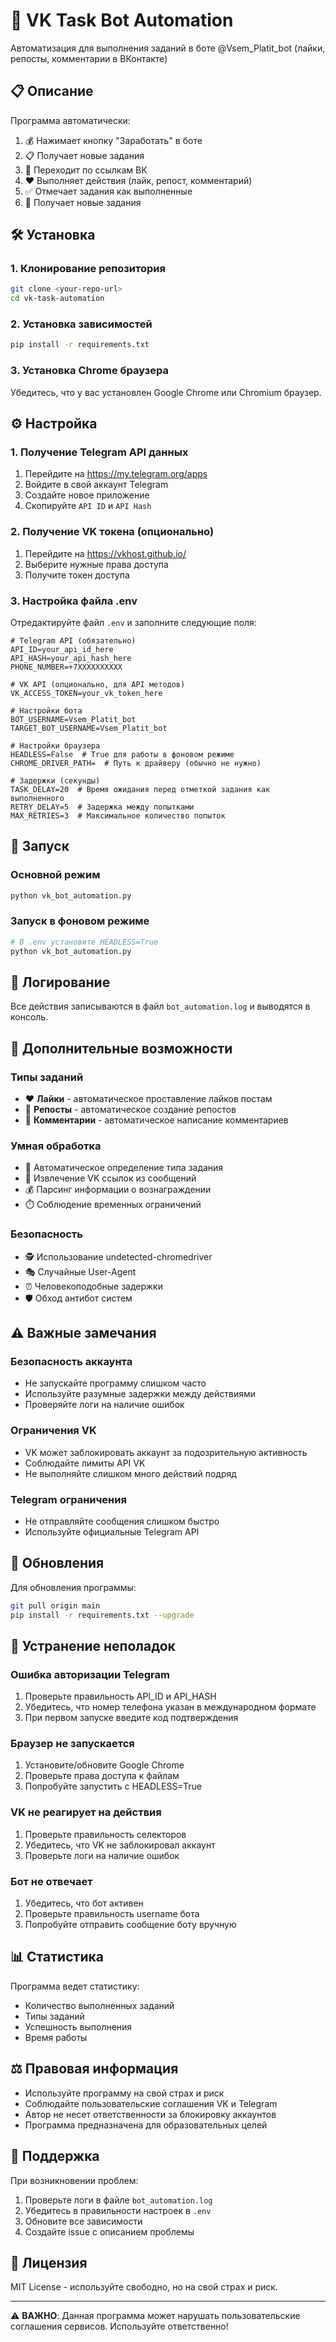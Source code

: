 # 🤖 VK Task Bot Automation

Автоматизация для выполнения заданий в боте @Vsem_Platit_bot (лайки, репосты, комментарии в ВКонтакте)

## 📋 Описание

Программа автоматически:
1. 💰 Нажимает кнопку "Заработать" в боте
2. 📋 Получает новые задания
3. 🔗 Переходит по ссылкам ВК
4. ❤️ Выполняет действия (лайк, репост, комментарий)
5. ✅ Отмечает задания как выполненные
6. 🔄 Получает новые задания

## 🛠 Установка

### 1. Клонирование репозитория
```bash
git clone <your-repo-url>
cd vk-task-automation
```

### 2. Установка зависимостей
```bash
pip install -r requirements.txt
```

### 3. Установка Chrome браузера
Убедитесь, что у вас установлен Google Chrome или Chromium браузер.

## ⚙️ Настройка

### 1. Получение Telegram API данных
1. Перейдите на https://my.telegram.org/apps
2. Войдите в свой аккаунт Telegram
3. Создайте новое приложение
4. Скопируйте `API ID` и `API Hash`

### 2. Получение VK токена (опционально)
1. Перейдите на https://vkhost.github.io/
2. Выберите нужные права доступа
3. Получите токен доступа

### 3. Настройка файла .env
Отредактируйте файл `.env` и заполните следующие поля:

```env
# Telegram API (обязательно)
API_ID=your_api_id_here
API_HASH=your_api_hash_here
PHONE_NUMBER=+7XXXXXXXXXX

# VK API (опционально, для API методов)
VK_ACCESS_TOKEN=your_vk_token_here

# Настройки бота
BOT_USERNAME=Vsem_Platit_bot
TARGET_BOT_USERNAME=Vsem_Platit_bot

# Настройки браузера
HEADLESS=False  # True для работы в фоновом режиме
CHROME_DRIVER_PATH=  # Путь к драйверу (обычно не нужно)

# Задержки (секунды)
TASK_DELAY=20  # Время ожидания перед отметкой задания как выполненного
RETRY_DELAY=5  # Задержка между попытками
MAX_RETRIES=3  # Максимальное количество попыток
```

## 🚀 Запуск

### Основной режим
```bash
python vk_bot_automation.py
```

### Запуск в фоновом режиме
```bash
# В .env установите HEADLESS=True
python vk_bot_automation.py
```

## 📝 Логирование

Все действия записываются в файл `bot_automation.log` и выводятся в консоль.

## 🔧 Дополнительные возможности

### Типы заданий
- ❤️ **Лайки** - автоматическое проставление лайков постам
- 🔄 **Репосты** - автоматическое создание репостов
- 💬 **Комментарии** - автоматическое написание комментариев

### Умная обработка
- 🎯 Автоматическое определение типа задания
- 🔗 Извлечение VK ссылок из сообщений
- 💰 Парсинг информации о вознаграждении
- ⏱️ Соблюдение временных ограничений

### Безопасность
- 🕵️ Использование undetected-chromedriver
- 🎭 Случайные User-Agent
- ⏰ Человекоподобные задержки
- 🛡️ Обход антибот систем

## ⚠️ Важные замечания

### Безопасность аккаунта
- Не запускайте программу слишком часто
- Используйте разумные задержки между действиями
- Проверяйте логи на наличие ошибок

### Ограничения VK
- VK может заблокировать аккаунт за подозрительную активность
- Соблюдайте лимиты API VK
- Не выполняйте слишком много действий подряд

### Telegram ограничения
- Не отправляйте сообщения слишком быстро
- Используйте официальные Telegram API

## 🔄 Обновления

Для обновления программы:
```bash
git pull origin main
pip install -r requirements.txt --upgrade
```

## 🐛 Устранение неполадок

### Ошибка авторизации Telegram
1. Проверьте правильность API_ID и API_HASH
2. Убедитесь, что номер телефона указан в международном формате
3. При первом запуске введите код подтверждения

### Браузер не запускается
1. Установите/обновите Google Chrome
2. Проверьте права доступа к файлам
3. Попробуйте запустить с HEADLESS=True

### VK не реагирует на действия
1. Проверьте правильность селекторов
2. Убедитесь, что VK не заблокировал аккаунт
3. Проверьте логи на наличие ошибок

### Бот не отвечает
1. Убедитесь, что бот активен
2. Проверьте правильность username бота
3. Попробуйте отправить сообщение боту вручную

## 📊 Статистика

Программа ведет статистику:
- Количество выполненных заданий
- Типы заданий
- Успешность выполнения
- Время работы

## ⚖️ Правовая информация

- Используйте программу на свой страх и риск
- Соблюдайте пользовательские соглашения VK и Telegram
- Автор не несет ответственности за блокировку аккаунтов
- Программа предназначена для образовательных целей

## 🤝 Поддержка

При возникновении проблем:
1. Проверьте логи в файле `bot_automation.log`
2. Убедитесь в правильности настроек в `.env`
3. Обновите все зависимости
4. Создайте issue с описанием проблемы

## 📄 Лицензия

MIT License - используйте свободно, но на свой страх и риск.

---

⚠️ **ВАЖНО**: Данная программа может нарушать пользовательские соглашения сервисов. Используйте ответственно!
